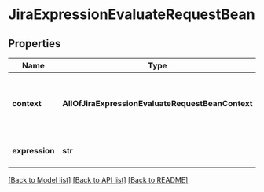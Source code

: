 # JiraExpressionEvaluateRequestBean

## Properties
Name | Type | Description | Notes
------------ | ------------- | ------------- | -------------
**context** | **AllOfJiraExpressionEvaluateRequestBeanContext** | The context in which the Jira expression is evaluated. | [optional] 
**expression** | **str** | The Jira expression to evaluate. | 

[[Back to Model list]](../README.md#documentation-for-models) [[Back to API list]](../README.md#documentation-for-api-endpoints) [[Back to README]](../README.md)

